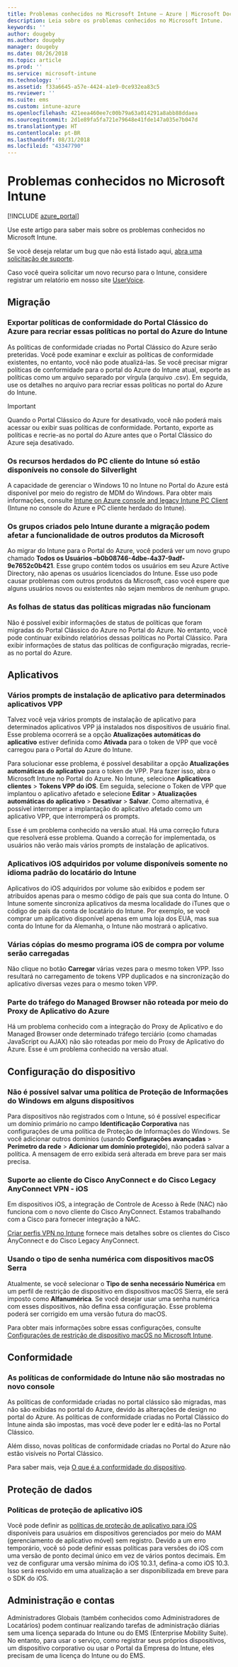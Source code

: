 ```yaml
---
title: Problemas conhecidos no Microsoft Intune – Azure | Microsoft Docs
description: Leia sobre os problemas conhecidos no Microsoft Intune.
keywords: ''
author: dougeby
ms.author: dougeby
manager: dougeby
ms.date: 08/26/2018
ms.topic: article
ms.prod: ''
ms.service: microsoft-intune
ms.technology: ''
ms.assetid: f33a6645-a57e-4424-a1e9-0ce932ea83c5
ms.reviewer: ''
ms.suite: ems
ms.custom: intune-azure
ms.openlocfilehash: 421eea460ee7c00b79a63a014291a8abb88ddaea
ms.sourcegitcommit: 2d1e89fa5fa721e79648e41fde147a035e7b047d
ms.translationtype: HT
ms.contentlocale: pt-BR
ms.lasthandoff: 08/31/2018
ms.locfileid: "43347790"
---
```

# <a name="known-issues-in-microsoft-intune"></a>Problemas conhecidos no Microsoft Intune


[!INCLUDE [azure_portal](./includes/azure_portal.md)]

Use este artigo para saber mais sobre os problemas conhecidos no Microsoft Intune.

Se você deseja relatar um bug que não está listado aqui, [abra uma solicitação de suporte](get-support.md).

Caso você queira solicitar um novo recurso para o Intune, considere registrar um relatório em nosso site [UserVoice](https://microsoftintune.uservoice.com/forums/291681-ideas/category/189016-azure-admin-console).

## <a name="migration"></a>Migração

### <a name="export-azure-classic-portal-compliance-policies-to-recreate-these-policies-in-the-intune-azure-portal"></a>Exportar políticas de conformidade do Portal Clássico do Azure para recriar essas políticas no portal do Azure do Intune

As políticas de conformidade criadas no Portal Clássico do Azure serão preteridas. Você pode examinar e excluir as políticas de conformidade existentes, no entanto, você não pode atualizá-las. Se você precisar migrar políticas de conformidade para o portal do Azure do Intune atual, exporte as políticas como um arquivo separado por vírgula (arquivo .csv). Em seguida, use os detalhes no arquivo para recriar essas políticas no portal do Azure do Intune.

> [!IMPORTANT]
> Quando o Portal Clássico do Azure for desativado, você não poderá mais acessar ou exibir suas políticas de conformidade. Portanto, exporte as políticas e recrie-as no portal do Azure antes que o Portal Clássico do Azure seja desativado.

### <a name="intune-legacy-pc-client-features-are-only-available-in-the-silverlight-console"></a>Os recursos herdados do PC cliente do Intune só estão disponíveis no console do Silverlight

A capacidade de gerenciar o Windows 10 no Intune no Portal do Azure está disponível por meio do registro de MDM do Windows. Para obter mais informações, consulte [Intune on Azure console and legacy Intune PC Client](https://docs.microsoft.com/intune-classic/deploy-use/intune-on-azure) (Intune no console do Azure e PC cliente herdado do Intune).

### <a name="groups-created-by-intune-during-migration-might-affect-functionality-of-other-microsoft-products"></a>Os grupos criados pelo Intune durante a migração podem afetar a funcionalidade de outros produtos da Microsoft

Ao migrar do Intune para o Portal do Azure, você poderá ver um novo grupo chamado **Todos os Usuários –b0b08746-4dbe-4a37-9adf-9e7652c0b421**. Esse grupo contém todos os usuários em seu Azure Active Directory, não apenas os usuários licenciados do Intune. Esse uso pode causar problemas com outros produtos da Microsoft, caso você espere que alguns usuários novos ou existentes não sejam membros de nenhum grupo.

### <a name="status-blades-for-migrated-policies-do-not-work"></a>As folhas de status das políticas migradas não funcionam

Não é possível exibir informações de status de políticas que foram migradas do Portal Clássico do Azure no Portal do Azure. No entanto, você pode continuar exibindo relatórios dessas políticas no Portal Clássico. Para exibir informações de status das políticas de configuração migradas, recrie-as no portal do Azure.

## <a name="apps"></a>Aplicativos


### <a name="multiple-app-install-prompts-for-certain-vpp-apps"></a>Vários prompts de instalação de aplicativo para determinados aplicativos VPP
Talvez você veja vários prompts de instalação de aplicativo para determinados aplicativos VPP já instalados nos dispositivos de usuário final. Esse problema ocorrerá se a opção **Atualizações automáticas do aplicativo** estiver definida como **Ativada** para o token de VPP que você carregou para o Portal do Azure do Intune.    

Para solucionar esse problema, é possível desabilitar a opção **Atualizações automáticas do aplicativo** para o token de VPP. Para fazer isso, abra o Microsoft Intune no Portal do Azure. No Intune, selecione **Aplicativos clientes** > **Tokens VPP do iOS**. Em seguida, selecione o Token de VPP que implantou o aplicativo afetado e selecione **Editar** > **Atualizações automáticas do aplicativo** > **Desativar** > **Salvar**. Como alternativa, é possível interromper a implantação do aplicativo afetado como um aplicativo VPP, que interromperá os prompts.    

Esse é um problema conhecido na versão atual. Há uma correção futura que resolverá esse problema. Quando a correção for implementada, os usuários não verão mais vários prompts de instalação de aplicativos.

### <a name="ios-volume-purchased-apps-only-available-in-default-intune-tenant-language"></a>Aplicativos iOS adquiridos por volume disponíveis somente no idioma padrão do locatário do Intune
Aplicativos do iOS adquiridos por volume são exibidos e podem ser atribuídos apenas para o mesmo código de país que sua conta do Intune. O Intune somente sincroniza aplicativos da mesma localidade do iTunes que o código de país da conta de locatário do Intune. Por exemplo, se você comprar um aplicativo disponível apenas em uma loja dos EUA, mas sua conta do Intune for da Alemanha, o Intune não mostrará o aplicativo.

### <a name="multiple-copies-of-the-same-ios-volume-purchase-program-are-uploaded"></a>Várias cópias do mesmo programa iOS de compra por volume serão carregadas
Não clique no botão **Carregar** várias vezes para o mesmo token VPP. Isso resultará no carregamento de tokens VPP duplicados e na sincronização do aplicativo diversas vezes para o mesmo token VPP.

### <a name="some-managed-browser-traffic-not-routed-through-azure-app-proxy----2463492---"></a>Parte do tráfego do Managed Browser não roteada por meio do Proxy de Aplicativo do Azure <!-- 2463492 -->
Há um problema conhecido com a integração do Proxy de Aplicativo e do Managed Browser onde determinado tráfego terciário (como chamadas JavaScript ou AJAX) não são roteadas por meio do Proxy de Aplicativo do Azure. Esse é um problema conhecido na versão atual.  

<!-- ## Groups -->

## <a name="device-configuration"></a>Configuração do dispositivo

### <a name="you-cannot-save-a-windows-information-protection-policy-for-some-devices"></a>Não é possível salvar uma política de Proteção de Informações do Windows em alguns dispositivos

Para dispositivos não registrados com o Intune, só é possível especificar um domínio primário no campo **Identificação Corporativa** nas configurações de uma política de Proteção de Informações do Windows.
Se você adicionar outros domínios (usando **Configurações avançadas** > **Perímetro da rede** > **Adicionar um domínio protegido**), não poderá salvar a política. A mensagem de erro exibida será alterada em breve para ser mais precisa.

### <a name="cisco-anyconnect-and-cisco-legacy-anyconnect-vpn-client-support---ios"></a>Suporte ao cliente do Cisco AnyConnect e do Cisco Legacy AnyConnect VPN - iOS

Em dispositivos iOS, a integração de Controle de Acesso à Rede (NAC) não funciona com o novo cliente do Cisco AnyConnect. Estamos trabalhando com a Cisco para fornecer integração a NAC.

[Criar perfis VPN no Intune](vpn-settings-ios.md) fornece mais detalhes sobre os clientes do Cisco AnyConnect e do Cisco Legacy AnyConnect.

### <a name="using-the-numeric-password-type-with-macos-sierra-devices"></a>Usando o tipo de senha numérica com dispositivos macOS Serra

Atualmente, se você selecionar o **Tipo de senha necessário** **Numérica** em um perfil de restrição de dispositivo em dispositivos macOS Sierra, ele será imposto como **Alfanumérica**. Se você desejar usar uma senha numérica com esses dispositivos, não defina essa configuração.
Esse problema poderá ser corrigido em uma versão futura do macOS.

Para obter mais informações sobre essas configurações, consulte [Configurações de restrição de dispositivo macOS no Microsoft Intune](device-restrictions-macos.md).

## <a name="compliance"></a>Conformidade

### <a name="compliance-policies-from-intune-do-not-show-up-in-new-console"></a>As políticas de conformidade do Intune não são mostradas no novo console

As políticas de conformidade criadas no portal clássico são migradas, mas não são exibidas no portal do Azure, devido às alterações de design no portal do Azure. As políticas de conformidade criadas no Portal Clássico do Intune ainda são impostas, mas você deve poder ler e editá-las no Portal Clássico.

Além disso, novas políticas de conformidade criadas no Portal do Azure não estão visíveis no Portal Clássico.

Para saber mais, veja [O que é a conformidade do dispositivo](device-compliance.md).

<!-- ## Enrollment -->


## <a name="data-protection"></a>Proteção de dados

### <a name="ios-app-protection-policies"></a>Políticas de proteção de aplicativo iOS

Você pode definir as [políticas de proteção de aplicativo para iOS](app-protection-policy-settings-ios.md) disponíveis para usuários em dispositivos gerenciados por meio do MAM (gerenciamento de aplicativo móvel) sem registro. Devido a um erro temporário, você só pode definir essas políticas para versões do iOS com uma versão de ponto decimal único em vez de vários pontos decimais. Em vez de configurar uma versão mínima do iOS 10.3.1, defina-a como iOS 10.3. Isso será resolvido em uma atualização a ser disponibilizada em breve para o SDK do iOS.


## <a name="administration-and-accounts"></a>Administração e contas

Administradores Globais (também conhecidos como Administradores de Locatários) podem continuar realizando tarefas de administração diárias sem uma licença separada do Intune ou do EMS (Enterprise Mobility Suite). No entanto, para usar o serviço, como registrar seus próprios dispositivos, um dispositivo corporativo ou usar o Portal da Empresa do Intune, eles precisam de uma licença do Intune ou do EMS.

<!-- ## Additional items -->
